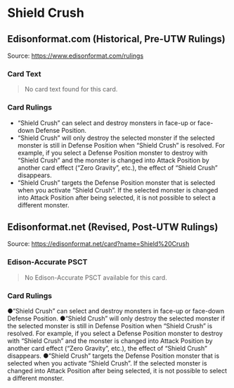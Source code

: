 # Shield Crush

## Edisonformat.com (Historical, Pre-UTW Rulings)

Source: https://www.edisonformat.com/rulings

### Card Text

> No card text found for this card.

### Card Rulings

*   “Shield Crush” can select and destroy monsters in face-up or face-down Defense Position.
*   “Shield Crush” will only destroy the selected monster if the selected monster is still in Defense Position when “Shield Crush” is resolved. For example, if you select a Defense Position monster to destroy with “Shield Crush” and the monster is changed into Attack Position by another card effect (“Zero Gravity”, etc.), the effect of “Shield Crush” disappears.
*   “Shield Crush” targets the Defense Position monster that is selected when you activate “Shield Crush”. If the selected monster is changed into Attack Position after being selected, it is not possible to select a different monster.

## Edisonformat.net (Revised, Post-UTW Rulings)

Source: https://edisonformat.net/card?name=Shield%20Crush

### Edison-Accurate PSCT

> No Edison-Accurate PSCT available for this card.

### Card Rulings

●“Shield Crush” can select and destroy monsters in face-up or face-down Defense Position.
●“Shield Crush” will only destroy the selected monster if the selected monster is still in Defense Position when “Shield Crush” is resolved. For example, if you select a Defense Position monster to destroy with “Shield Crush” and the monster is changed into Attack Position by another card effect (“Zero Gravity”, etc.), the effect of “Shield Crush” disappears.
●“Shield Crush” targets the Defense Position monster that is selected when you activate “Shield Crush”. If the selected monster is changed into Attack Position after being selected, it is not possible to select a different monster.
            